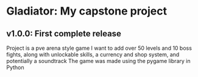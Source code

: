 # Gladiator: My capstone project
## v1.0.0: First complete release
Project is a pve arena style game
I want to add over 50 levels and 10 boss fights, along with unlockable skills, a currency and shop system, and potentially a soundtrack
The game was made using the pygame library in Python 
